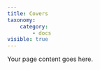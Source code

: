 ```yaml
---
title: Covers
taxonomy:
    category:
        - docs
visible: true
---
```


Your page content goes here.